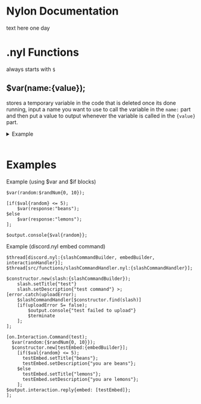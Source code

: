 # Nylon Documentation
text here one day
# .nyl Functions
always starts with `$` <br>
## $var(name:{value});
stores a temporary variable in the code that is deleted once its done running, input a name you want to use to call the variable in the `name:` part and then put a value to output whenever the variable is called in the `{value}` part.
<details>
  <summary>Example</summary>
    
```
$var(a{'5'});
$output.console{$val{a}};

// output: 5
```
</details> <br>

# Examples
Example (using $var and $if blocks)
```
$var(random:$randNum{0, 10});

[if($val{random} <= 5);
    $var(response:"beans");
$else
    $var(response:"lemons");
];

$output.console{$val{random}};
```

Example (discord.nyl embed command)
```
$thread[discord.nyl:{slashCommandBuilder, embedBuilder, interactionHandler}];
$thread[src/functions/slashCommandHandler.nyl:{slashCommandHandler}];

$constructor.new(slash:{slashCommandBuilder});
    slash.setTitle{"test"}
    slash.setDescription{"test command"} >;
[error.catch(uploadError); 
    $slashCommandHandler[$constructor.find(slash)]
    [if(uploadError S= false);
        $output.console{"test failed to upload"}
        $terminate
    ];
];

[on.Interaction.Command(test);
  $var(random:{$randNum{0, 10}});
  $constructor.new[testEmbed:{embedBuilder}];
    [if($val{random} <= 5);
      testEmbed.setTitle{"beans"};
      testEmbed.setDescription{"you are beans"};
    $else
      testEmbed.setTitle{"lemons"};
      testEmbed.setDescription{"you are lemons"};
    ];
$output.interaction.reply{embed: [testEmbed]}; 
];
